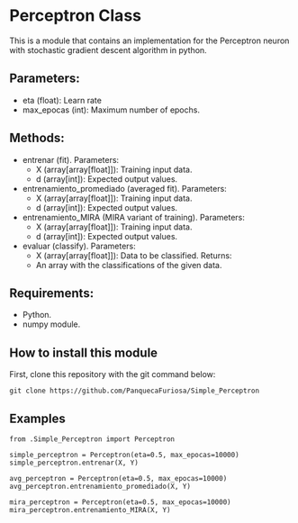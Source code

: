 # Perceptron Class

This is a module that contains an implementation for the Perceptron neuron with stochastic gradient descent algorithm in python.

## Parameters:
- eta (float): Learn rate
- max_epocas (int): Maximum number of epochs.

## Methods:
- entrenar (fit).
  Parameters:
    - X (array[array[float]]): Training input data.
    - d (array[int]): Expected output values.
- entrenamiento_promediado (averaged fit).
  Parameters:
    - X (array[array[float]]): Training input data.
    - d (array[int]): Expected output values.
- entrenamiento_MIRA (MIRA variant of training).
  Parameters:
    - X (array[array[float]]): Training input data.
    - d (array[int]): Expected output values.
- evaluar (classify).
  Parameters:
    - X (array[array[float]]): Data to be classified.
  Returns:
    - An array with the classifications of the given data.

## Requirements:
- Python.
- numpy module.
 
## How to install this module
First, clone this repository with the git command below:
```
git clone https://github.com/PanquecaFuriosa/Simple_Perceptron
```

## Examples
```
from .Simple_Perceptron import Perceptron

simple_perceptron = Perceptron(eta=0.5, max_epocas=10000)
simple_perceptron.entrenar(X, Y)

avg_perceptron = Perceptron(eta=0.5, max_epocas=10000)
avg_perceptron.entrenamiento_promediado(X, Y)

mira_perceptron = Perceptron(eta=0.5, max_epocas=10000)
mira_perceptron.entrenamiento_MIRA(X, Y)
```
